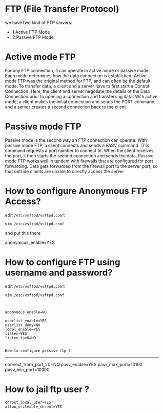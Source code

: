 # FTP (File Transfer Protocol)
we have two kind of FTP servers:
<ul>
<li>1.Active FTP Mode</li>
<li>2.Passive FTP Mode</li>
</ul>

# Active mode FTP

For any FTP connection, it can operate in active mode or passive mode. Each mode determines how the data connection is established. Active mode FTP was the original method for FTP, and can often be the default mode. To transfer data, a client and a server have to first start a Control Connection. Here, the client and server negotiate the details of the Data Connection prior to opening a connection and transferring data. With active mode, a client makes the initial connection and sends the PORT command, and a server creates a second connection back to the client.


# Passive mode FTP 

Passive mode is the second way an FTP connection can operate. With passive mode FTP, a client connects and sends a PASV command. This command requests a port number to connect to. When the client receives the port, it then starts the second connection and sends the data. Passive mode FTP works well in tandem with firewalls that are configured for port forwarding. Data gets forwarded from the firewall port to the server port, so that outside clients are unable to directly access the server

# How to configure Anonymous FTP Access?
edit <code>/etc/vsftpd/vsftpd.conf</code>:

    vim /etc/vsftpd/vsftpd.conf

<p>and put this there</p>
    anonymous_enable=YES


# How to configure FTP using username and password?
edit <code>/etc/vsftpd/vsftpd.conf</code>:

    vim /etc/vsftpd/vsftpd.conf



    anonymous_enable=NO

    userlist_enable=YES
    userlist_deny=NO
    local_enable=YES
    listen=YES
    listen_ipv6=NO


    How to configure passive ftp ?
----------------------------------
connect_from_port_20=NO
pasv_enable=YES
pasv_max_port=10100
pasv_min_port=10090



# How to jail ftp user ?

    chroot_local_user=YES
    allow_writeable_chroot=YES


